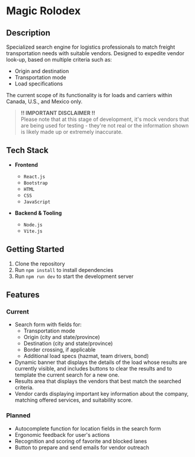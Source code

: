 # Magic Rolodex

## Description

Specialized search engine for logistics professionals to match freight transportation needs with suitable vendors. Designed to expedite vendor look-up, based on multiple criteria such as:  
- Origin and destination  
- Transportation mode  
- Load specifications  

The current scope of its functionality is for loads and carriers within Canada, U.S., and Mexico only.

> **!! IMPORTANT DISCLAIMER !!**  
> Please note that at this stage of development, it's mock vendors that are being used for testing - they're not real or the information shown is likely made up or extremely inaccurate.  

## Tech Stack

- **Frontend**  
    - `React.js`  
    - `Bootstrap`  
    - `HTML`  
    - `CSS`  
    - `JavaScript`  

- **Backend & Tooling**  
    - `Node.js`  
    - `Vite.js`  

## Getting Started

1. Clone the repository  
2. Run `npm install` to install dependencies  
3. Run `npm run dev` to start the development server  

## Features

### Current

- Search form with fields for:  
    - Transportation mode  
    - Origin (city and state/province)  
    - Destination (city and state/province)  
    - Border crossing, if applicable  
    - Additional load specs (hazmat, team drivers, bond)  
- Dynamic banner that displays the details of the load whose results are currently visible, and includes buttons to clear the results and to template the current search for a new one.  
- Results area that displays the vendors that best match the searched criteria.  
- Vendor cards displaying important key information about the company, matching offered services, and suitability score.  

### Planned

- Autocomplete function for location fields in the search form  
- Ergonomic feedback for user's actions  
- Recognition and scoring of favorite and blocked lanes  
- Button to prepare and send emails for vendor outreach  